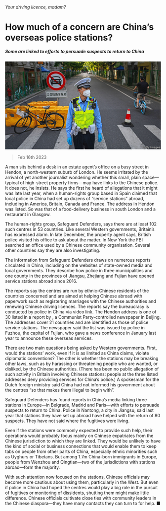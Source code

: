 ###### Your driving licence, madam?

# How much of a concern are China’s overseas police stations? 

##### Some are linked to efforts to persuade suspects to return to China 

![image](images/20230218_CNP002.jpg) 

> Feb 16th 2023 

A man sits behind a desk in an estate agent’s office on a busy street in Hendon, a north-western suburb of London. He seems irritated by the arrival of yet another journalist wondering whether this small, plain space—typical of high-street property firms—may have links to the Chinese police. It does not, he insists. He says the first he heard of allegations that it might was late last year, when a human-rights group based in Spain claimed that local police in China had set up dozens of “service stations” abroad, including in America, Britain, Canada and France. The address in Hendon was listed. So was that of a food-delivery business in south London and a restaurant in Glasgow. 

The human-rights group, Safeguard Defenders, says there are at least 102 such centres in 53 countries. Like several Western governments, Britain’s has expressed alarm. In late December, the property agent says, British police visited his office to ask about the matter. In New York the FBI searched an office used by a Chinese community organisation. Several other countries say they are also investigating.

The information from Safeguard Defenders draws on numerous reports circulated in China, including on the websites of state-owned media and local governments. They describe how police in three municipalities and one county in the provinces of Jiangsu, Zhejiang and Fujian have opened service stations abroad since 2016.

The reports say the centres are run by ethnic-Chinese residents of the countries concerned and are aimed at helping Chinese abroad with paperwork such as registering marriages with the Chinese authorities and renewing Chinese driving licences. The reports say the bureaucracy is conducted by police in China via video link. The Hendon address is one of 30 listed in a report by , a Communist Party-controlled newspaper in Beijing. The addresses cover 21 countries and are identified as those of police service stations. The newspaper said the list was issued by police in Fuzhou, the capital of Fujian, who gave a news conference in January last year to announce these overseas services.

There are two main questions being asked by Western governments. First, would the stations’ work, even if it is as limited as China claims, violate diplomatic conventions? The other is whether the stations may be breaking other laws, such as by harassing or threatening people who are wanted, or disliked, by the Chinese authorities. (There has been no public allegation of such activity in Britain involving Chinese stations: people at the three listed addresses deny providing services for China’s police.) A spokesman for the Dutch foreign ministry said China had not informed his government about the centres “so that makes them illegal to begin with”.

Safeguard Defenders has found reports in China’s media linking three stations in Europe—in Belgrade, Madrid and Paris—with efforts to persuade suspects to return to China. Police in Nantong, a city in Jiangsu, said last year that stations they have set up abroad have helped with the return of 80 suspects. They have not said where the fugitives were living.

Even if the stations were commonly expected to provide such help, their operations would probably focus mainly on Chinese expatriates from the Chinese jurisdiction to which they are linked. They would be unlikely to have the kind of social or business connections that would enable them to keep tabs on people from other parts of China, especially ethnic minorities such as Uyghurs or Tibetans. But among 1.7m China-born immigrants in Europe, people from Wenzhou and Qingtian—two of the jurisdictions with stations abroad—form the majority.

With such attention now focused on the stations, Chinese officials may become more cautious about using them, particularly in the West. But even if police in China had hoped the centres would play a big role in the pursuit of fugitives or monitoring of dissidents, shutting them might make little difference. Chinese officials cultivate close ties with community leaders in the Chinese diaspora—they have many contacts they can turn to for help. ■


